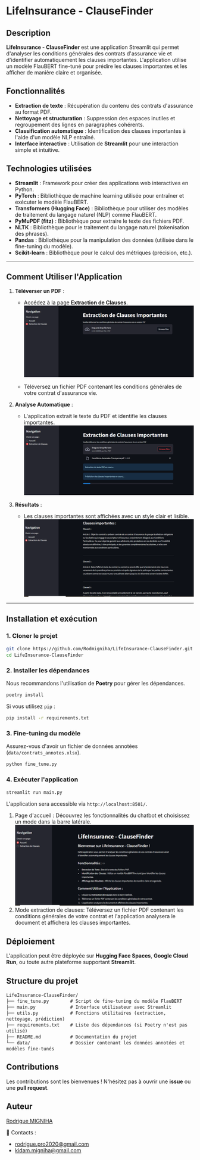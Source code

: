 # LifeInsurance - ClauseFinder

## Description
**LifeInsurance - ClauseFinder** est une application Streamlit qui permet d'analyser les conditions générales des contrats d'assurance vie et d'identifier automatiquement les clauses importantes. L'application utilise un modèle FlauBERT fine-tuné pour prédire les clauses importantes et les afficher de manière claire et organisée.

## Fonctionnalités
- **Extraction de texte** : Récupération du contenu des contrats d'assurance au format PDF.
- **Nettoyage et structuration** : Suppression des espaces inutiles et regroupement des lignes en paragraphes cohérents.
- **Classification automatique** : Identification des clauses importantes à l'aide d'un modèle NLP entraîné.
- **Interface interactive** : Utilisation de **Streamlit** pour une interaction simple et intuitive.



## Technologies utilisées
- **Streamlit** : Framework pour créer des applications web interactives en Python.
- **PyTorch** : Bibliothèque de machine learning utilisée pour entraîner et exécuter le modèle FlauBERT.
- **Transformers (Hugging Face)** : Bibliothèque pour utiliser des modèles de traitement du langage naturel (NLP) comme FlauBERT.
- **PyMuPDF (fitz)** : Bibliothèque pour extraire le texte des fichiers PDF.
- **NLTK** : Bibliothèque pour le traitement du langage naturel (tokenisation des phrases).
- **Pandas** : Bibliothèque pour la manipulation des données (utilisée dans le fine-tuning du modèle).
- **Scikit-learn** : Bibliothèque pour le calcul des métriques (précision, etc.).

---

## Comment Utiliser l'Application

1. **Téléverser un PDF** :
   - Accédez à la page **Extraction de Clauses**.
![Dashboard boxplot](data/Capture-extr1.PNG)

   - Téléversez un fichier PDF contenant les conditions générales de votre contrat d'assurance vie.

2. **Analyse Automatique** :
   - L'application extrait le texte du PDF et identifie les clauses importantes.
![Dashboard boxplot](data/Capture-extr2.PNG)

3. **Résultats** :
   - Les clauses importantes sont affichées avec un style clair et lisible.
![Dashboard boxplot](data/Capture-extr3.PNG)
---

## Installation et exécution
### 1. Cloner le projet
```bash
git clone https://github.com/Rodmigniha/LifeInsurance-ClauseFinder.git
cd LifeInsurance-ClauseFinder
```

### 2. Installer les dépendances
Nous recommandons l'utilisation de **Poetry** pour gérer les dépendances.
```bash
poetry install
```
Si vous utilisez `pip` :
```bash
pip install -r requirements.txt
```

### 3. Fine-tuning du modèle
Assurez-vous d'avoir un fichier de données annotées (`data/contrats_annotes.xlsx`).
```bash
python fine_tune.py
```

### 4. Exécuter l'application
```bash
streamlit run main.py
```
L'application sera accessible via `http://localhost:8501/`.

1. Page d'accueil : Découvrez les fonctionnalités du chatbot et choisissez un mode dans la barre latérale.
![Dashboard boxplot](data/Capture-acceuil.PNG)
2. Mode extraction de clauses: Téléversez un fichier PDF contenant les conditions générales de votre contrat et l'application analysera le document et affichera les clauses importantes.

## Déploiement
L'application peut être déployée sur **Hugging Face Spaces**, **Google Cloud Run**, ou toute autre plateforme supportant **Streamlit**.

## Structure du projet
```
LifeInsurance-ClauseFinder/
├── fine_tune.py        # Script de fine-tuning du modèle FlauBERT
├── main.py             # Interface utilisateur avec Streamlit
├── utils.py            # Fonctions utilitaires (extraction, nettoyage, prédiction)
├── requirements.txt    # Liste des dépendances (si Poetry n'est pas utilisé)
├── README.md           # Documentation du projet
└── data/               # Dossier contenant les données annotées et modèles fine-tunés
```

## Contributions
Les contributions sont les bienvenues ! N'hésitez pas à ouvrir une **issue** ou une **pull request**.

## Auteur
[Rodrigue MIGNIHA](https://github.com/Rodmigniha)

📧 Contacts :
- rodrigue.pro2020@gmail.com
- kidam.migniha@gmail.com



